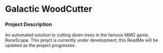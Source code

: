# Galactic WoodCutter

### Project Description
An automated solution to cutting down trees in the famous MMO game, RuneScape. This projct is currently under development, this ReadMe will be updated as the project progresses. 
